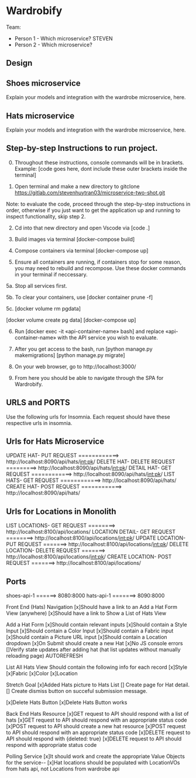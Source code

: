 # Wardrobify

Team:

- Person 1 - Which microservice? STEVEN
- Person 2 - Which microservice?

## Design

## Shoes microservice

Explain your models and integration with the wardrobe
microservice, here.

## Hats microservice

Explain your models and integration with the wardrobe
microservice, here.

## Step-by-step Instructions to run project.

0. Throughout these instructions, console commands will be in brackets.
   Example: [code goes here, dont include these outer brackets inside the terminal]

1. Open terminal and make a new directory to gitclone
   https://gitlab.com/stevenhuytran03/microservice-two-shot.git

Note:
to evaluate the code, proceed through the step-by-step instructions in order, otherwise if you just want to get the application up and running to inspect functionality, skip step 2.

2. Cd into that new directory and open Vscode via [code .]

3. Build images via terminal
   [docker-compose build]

4. Compose containers via terminal
   [docker-compose up]

5. Ensure all containers are running, if containers stop for some reason, you may need to rebuild and recompose.
   Use these docker commands in your terminal if neccessary.

5a. Stop all services first.

5b. To clear your containers, use [docker container prune -f]

5c. [docker volume rm pgdata]

[docker volume create pg data]
[docker-compose up]

6. Run [docker exec -it «api-container-name» bash] and replace «api-container-name» with the API service you wish to evaluate.

7. After you get access to the bash, run
   [python manage.py makemigrations]
   [python manage.py migrate]

8. On your web browser, go to http://localhost:3000/

9. From here you should be able to navigate through the SPA for Wardrobify.

## URLS and PORTS

Use the following urls for Insomnia. Each request should have these respective urls in insomnia.

## Urls for Hats Microservice

UPDATE HAT- PUT REQUEST ============> http://localhost:8090/api/hats/<int:pk>/
DELETE HAT- DELETE REQUEST =========> http://localhost:8090/api/hats/<int:pk>/
DETAIL HAT- GET REQUEST ============> http://localhost:8090/api/hats/<int:pk>/
LIST HATS- GET REQUEST ============> http://localhost:8090/api/hats/
CREATE HAT- POST REQUEST ============> http://localhost:8090/api/hats/

## Urls for Locations in Monolith

LIST LOCATIONS- GET REQUEST ========> http://localhost:8100/api/locations/
LOCATION DETAIL- GET REQUEST ========> http://localhost:8100/api/locations/<int:pk>/
UPDATE LOCATION- PUT REQUEST =======> http://localhost:8100/api/locations/<int:pk>/
DELETE LOCATION- DELETE REQUEST =======> http://localhost:8100/api/locations/<int:pk>/
CREATE LOCATION- POST REQUEST =======> http://localhost:8100/api/locations/

## Ports

shoes-api-1 ======> 8080:8000
hats-api-1 =======> 8090:8000

Front End (Hats)
Navigation
[x]Should have a link to an Add a Hat Form View (anywhere)
[x]Should have a link to Show a List of Hats View

Add a Hat Form
[x]Should contain relevant inputs
[x]Should contain a Style Input
[x]Should contain a Color Input
[x]Should contain a Fabric input
[x]Should contain a Picture URL input
[x]Should contain a Location dropdown
[x]On Submit should create a new Hat
[x]No JS console errors
[]Verify state updates after adding hat (hat list updates without manually reloading page) AUTOREFRESH

List All Hats View
Should contain the following info for each record
[x]Style
[x]Fabric
[x]Color
[x]Location

Stretch Goal
[x]Added Hats picture to Hats List
[] Create page for Hat detail.
[] Create dismiss button on succeful submission message.

[x]Delete Hats Button
[x]Delete Hats Button works

Back End
Hats Resource
[x]GET request to API should respond with a list of hats
[x]GET request to API should respond with an appropriate status code
[x]POST request to API should create a new hat resource
[x]POST request to API should respond with an appropriate status code
[x]DELETE request to API should respond with {deleted: true}
[x]DELETE request to API should respond with appropriate status code

Polling Service
[x]It should work and create the appropriate Value Objects for the service--
[x]Hat locations should be populated with LocationVOs from hats api, not Locations from wardrobe api
